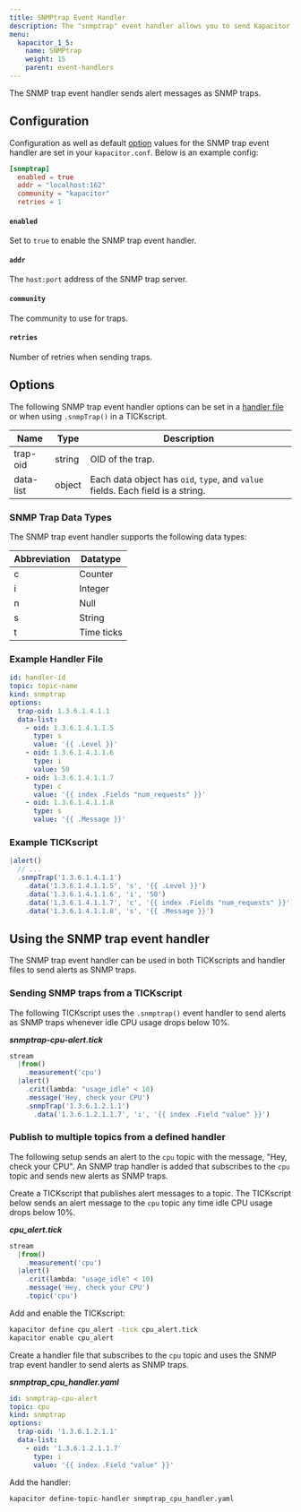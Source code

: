 ```yaml
---
title: SNMPtrap Event Handler
description: The "snmptrap" event handler allows you to send Kapacitor alerts SNMP traps. This doc includes configuration options and usage examples.
menu:
  kapacitor_1_5:
    name: SNMPtrap
    weight: 15
    parent: event-handlers
---
```


The SNMP trap event handler sends alert messages as SNMP traps.

## Configuration
Configuration as well as default [option](#options) values for the SNMP trap
event handler are set in your `kapacitor.conf`.
Below is an example config:

```toml
[snmptrap]
  enabled = true
  addr = "localhost:162"
  community = "kapacitor"
  retries = 1
```

#### `enabled`
Set to `true` to enable the SNMP trap event handler.

#### `addr`
The `host:port` address of the SNMP trap server.

#### `community`
The community to use for traps.

#### `retries`
Number of retries when sending traps.


## Options
The following SNMP trap event handler options can be set in a
[handler file](/kapacitor/v1.5/event_handlers/#handler-file) or when using
`.snmpTrap()` in a TICKscript.

| Name      | Type   | Description                                                                     |
| ----      | ----   | -----------                                                                     |
| trap-oid  | string | OID of the trap.                                                                |
| data-list | object | Each data object has `oid`, `type`, and `value` fields. Each field is a string. |

### SNMP Trap Data Types
The SNMP trap event handler supports the following data types:

| Abbreviation | Datatype    |
| ------------ | --------    |
| c            |	Counter    |
| i            |	Integer    |
| n            |	Null       |
| s            |	String     |
| t            |	Time ticks |

### Example Handler File
```yaml
id: handler-id
topic: topic-name
kind: snmptrap
options:
  trap-oid: 1.3.6.1.4.1.1
  data-list:
    - oid: 1.3.6.1.4.1.1.5
      type: s
      value: '{{ .Level }}'
    - oid: 1.3.6.1.4.1.1.6
      type: i
      value: 50
    - oid: 1.3.6.1.4.1.1.7
      type: c
      value: '{{ index .Fields "num_requests" }}'
    - oid: 1.3.6.1.4.1.1.8
      type: s
      value: '{{ .Message }}'
```

### Example TICKscript
```js
|alert()
  // ...
  .snmpTrap('1.3.6.1.4.1.1')
    .data('1.3.6.1.4.1.1.5', 's', '{{ .Level }}')
    .data('1.3.6.1.4.1.1.6', 'i', '50')
    .data('1.3.6.1.4.1.1.7', 'c', '{{ index .Fields "num_requests" }}')
    .data('1.3.6.1.4.1.1.8', 's', '{{ .Message }}')
```

## Using the SNMP trap event handler
The SNMP trap event handler can be used in both TICKscripts and handler files
to send alerts as SNMP traps.

### Sending SNMP traps from a TICKscript

The following TICKscript uses the `.snmptrap()` event handler to send alerts as
SNMP traps whenever idle CPU usage drops below 10%.

_**snmptrap-cpu-alert.tick**_  
```js
stream
  |from()
    .measurement('cpu')
  |alert()
    .crit(lambda: "usage_idle" < 10)
    .message('Hey, check your CPU')
    .snmpTrap('1.3.6.1.2.1.1')
      .data('1.3.6.1.2.1.1.7', 'i', '{{ index .Field "value" }}')
```

### Publish to multiple topics from a defined handler

The following setup sends an alert to the `cpu` topic with the message,
"Hey, check your CPU".
An SNMP trap handler is added that subscribes to the `cpu` topic and sends new
alerts as SNMP traps.

Create a TICKscript that publishes alert messages to a topic.
The TICKscript below sends an alert message to the `cpu` topic any time idle CPU
usage drops below 10%.

_**cpu\_alert.tick**_
```js
stream
  |from()
    .measurement('cpu')
  |alert()
    .crit(lambda: "usage_idle" < 10)
    .message('Hey, check your CPU')
    .topic('cpu')
```

Add and enable the TICKscript:

```bash
kapacitor define cpu_alert -tick cpu_alert.tick
kapacitor enable cpu_alert
```

Create a handler file that subscribes to the `cpu` topic and uses the SNMP trap
event handler to send alerts as SNMP traps.

_**snmptrap\_cpu\_handler.yaml**_
```yaml
id: snmptrap-cpu-alert
topic: cpu
kind: snmptrap
options:
  trap-oid: '1.3.6.1.2.1.1'
  data-list:
    - oid: '1.3.6.1.2.1.1.7'
      type: i
      value: '{{ index .Field "value" }}'
```

Add the handler:

```bash
kapacitor define-topic-handler snmptrap_cpu_handler.yaml
```
